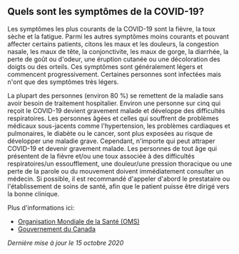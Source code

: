## Quels sont les symptômes de la COVID-19?

Les symptômes les plus courants de la COVID-19 sont la fièvre, la toux sèche et la fatigue. Parmi les autres symptômes moins courants et pouvant affecter certains patients, citons les maux et les douleurs, la congestion nasale, les maux de tête, la conjonctivite, les maux de gorge, la diarrhée, la perte de goût ou d'odeur, une éruption cutanée ou une décoloration des doigts ou des orteils. Ces symptômes sont généralement légers et commencent progressivement. Certaines personnes sont infectées mais n'ont que des symptômes très légers.

La plupart des personnes (environ 80 %) se remettent de la maladie sans avoir besoin de traitement hospitalier. Environ une personne sur cinq qui reçoit le COVID-19 devient gravement malade et développe des difficultés respiratoires. Les personnes âgées et celles qui souffrent de problèmes médicaux sous-jacents comme l'hypertension, les problèmes cardiaques et pulmonaires, le diabète ou le cancer, sont plus exposées au risque de développer une maladie grave. Cependant, n'importe qui peut attraper COVID-19 et devenir gravement malade. Les personnes de tout âge qui présentent de la fièvre et/ou une toux associée à des difficultés respiratoires/un essoufflement, une douleur/une pression thoracique ou une perte de la parole ou du mouvement doivent immédiatement consulter un médecin. Si possible, il est recommandé d'appeler d'abord le prestataire ou l'établissement de soins de santé, afin que le patient puisse être dirigé vers la bonne clinique.

Plus d'informations ici:

- [Organisation Mondiale de la Santé (OMS)](https://www.who.int/fr/emergencies/diseases/novel-coronavirus-2019/question-and-answers-hub/q-a-detail/q-a-coronaviruses)
- [Gouvernement du Canada](https://www.canada.ca/fr/sante-publique/services/maladies/2019-nouveau-coronavirus/symptomes.html)

_Dernière mise à jour le 15 octobre 2020_

